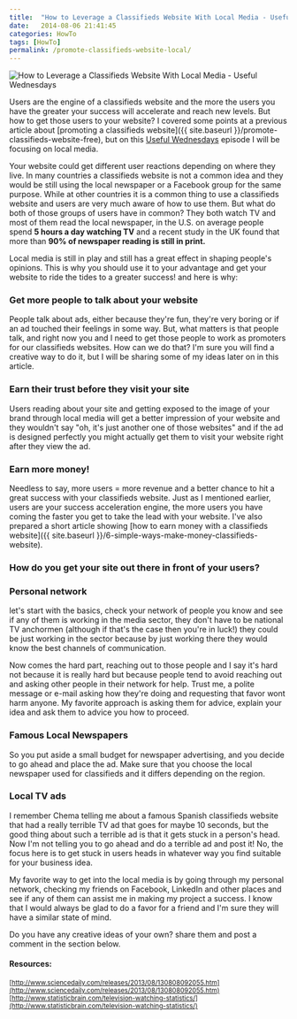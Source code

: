 ```yaml
---
title:  "How to Leverage a Classifieds Website With Local Media - Useful Wednesdays"
date:   2014-08-06 21:41:45
categories: HowTo
tags: [HowTo]
permalink: /promote-classifieds-website-local/
---
```

![How to Leverage a Classifieds Website With Local Media - Useful Wednesdays](http://open-classifieds.com/wp-content/uploads/2014/08/624x415xold-newspaper-350376_1280-624x415.jpg.pagespeed.ic.oV5tEhoyoa.jpg)

Users are the engine of a classifieds website and the more the users you have the greater your success will accelerate and reach new levels. But how to get those users to your website? I covered some points at a previous article about [promoting a classifieds website]({{ site.baseurl }}/promote-classifieds-website-free), but on this [Useful Wednesdays](http://open-classifieds.com/category/useful-wednesdays/) episode I will be focusing on local media.

Your website could get different user reactions depending on where they live. In many countries a classifieds website is not a common idea and they would be still using the local newspaper or a Facebook group for the same purpose. While at other countries it is a common thing to use a classifieds website and users are very much aware of how to use them. But what do both of those groups of users have in common? They both watch TV and most of them read the local newspaper, in the U.S. on average people spend **5 hours a day watching TV** and a recent study in the UK found that more than **90% of newspaper reading is still in print.**

Local media is still in play and still has a great effect in shaping people's opinions. This is why you should use it to your advantage and get your website to ride the tides to a greater success! and here is why:

### Get more people to talk about your website

People talk about ads, either because they're fun, they're very boring or if an ad touched their feelings in some way. But, what matters is that people talk, and right now you and I need to get those people to work as promoters for our classifieds websites. How can we do that? I'm sure you will find a creative way to do it, but I will be sharing some of my ideas later on in this article.

### Earn their trust before they visit your site

Users reading about your site and getting exposed to the image of your brand through local media will get a better impression of your website and they wouldn't say "oh, it's just another one of those websites" and if the ad is designed perfectly you might actually get them to visit your website right after they view the ad.

### Earn more money!

Needless to say, more users = more revenue and a better chance to hit a great success with your classifieds website. Just as I mentioned earlier, users are your success acceleration engine, the more users you have coming the faster you get to take the lead with your website. I've also prepared a short article showing [how to earn money with a classifieds website]({{ site.baseurl }}/6-simple-ways-make-money-classifieds-website).

### How do you get your site out there in front of your users?

### Personal network

let's start with the basics, check your network of people you know and see if any of them is working in the media sector, they don't have to be national TV anchormen (although if that's the case then you're in luck!) they could be just working in the sector because by just working there they would know the best channels of communication.

Now comes the hard part, reaching out to those people and I say it's hard not because it is really hard but because people tend to avoid reaching out and asking other people in their network for help. Trust me, a polite message or e-mail asking how they're doing and requesting that favor wont harm anyone. My favorite approach is asking them for advice, explain your idea and ask them to advice you how to proceed.

### Famous Local Newspapers

So you put aside a small budget for newspaper advertising, and you decide to go ahead and place the ad. Make sure that you choose the local newspaper used for classifieds and it differs depending on the region.

### Local TV ads

I remember Chema telling me about a famous Spanish classifieds website that had a really terrible TV ad that goes for maybe 10 seconds, but the good thing about such a terrible ad is that it gets stuck in a person's head. Now I'm not telling you to go ahead and do a terrible ad and post it! No, the focus here is to get stuck in users heads in whatever way you find suitable for your business idea.

My favorite way to get into the local media is by going through my personal network, checking my friends on Facebook, LinkedIn and other places and see if any of them can assist me in making my project a success. I know that I would always be glad to do a favor for a friend and I'm sure they will have a similar state of mind.

Do you have any creative ideas of your own? share them and post a comment in the section below.


#### Resources:
<sup> [http://www.sciencedaily.com/releases/2013/08/130808092055.htm](http://www.sciencedaily.com/releases/2013/08/130808092055.htm) <br>
[http://www.statisticbrain.com/television-watching-statistics/](http://www.statisticbrain.com/television-watching-statistics/) </sup>

